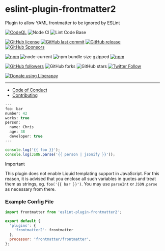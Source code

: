 # eslint-plugin-frontmatter2

Plugin to allow YAML frontmatter to be ignored by ESLint

[![CodeQL](https://github.com/shgysk8zer0/eslint-frontmatter/actions/workflows/codeql-analysis.yml/badge.svg)](https://github.com/shgysk8zer0/eslint-frontmatter/actions/workflows/codeql-analysis.yml)
![Node CI](https://github.com/shgysk8zer0/eslint-frontmatter/workflows/Node%20CI/badge.svg)
![Lint Code Base](https://github.com/shgysk8zer0/eslint-frontmatter/workflows/Lint%20Code%20Base/badge.svg)

[![GitHub license](https://img.shields.io/github/license/shgysk8zer0/eslint-frontmatter.svg)](https://github.com/shgysk8zer0/eslint-frontmatter/blob/master/LICENSE)
[![GitHub last commit](https://img.shields.io/github/last-commit/shgysk8zer0/eslint-frontmatter.svg)](https://github.com/shgysk8zer0/eslint-frontmatter/commits/master)
[![GitHub release](https://img.shields.io/github/release/shgysk8zer0/eslint-frontmatter?logo=github)](https://github.com/shgysk8zer0/eslint-frontmatter/releases)
[![GitHub Sponsors](https://img.shields.io/github/sponsors/shgysk8zer0?logo=github)](https://github.com/sponsors/shgysk8zer0)

[![npm](https://img.shields.io/npm/v/eslint-plugin-frontmatter2)](https://www.npmjs.com/package/eslint-plugin-frontmatter2)
![node-current](https://img.shields.io/node/v/eslint-plugin-frontmatter2)
![npm bundle size gzipped](https://img.shields.io/bundlephobia/minzip/eslint-plugin-frontmatter2)
[![npm](https://img.shields.io/npm/dw/eslint-plugin-frontmatter2?logo=npm)](https://www.npmjs.com/package/eslint-plugin-frontmatter2)

[![GitHub followers](https://img.shields.io/github/followers/shgysk8zer0.svg?style=social)](https://github.com/shgysk8zer0)
![GitHub forks](https://img.shields.io/github/forks/shgysk8zer0/eslint-frontmatter.svg?style=social)
![GitHub stars](https://img.shields.io/github/stars/shgysk8zer0/eslint-frontmatter.svg?style=social)
[![Twitter Follow](https://img.shields.io/twitter/follow/shgysk8zer0.svg?style=social)](https://twitter.com/shgysk8zer0)

[![Donate using Liberapay](https://img.shields.io/liberapay/receives/shgysk8zer0.svg?logo=liberapay)](https://liberapay.com/shgysk8zer0/donate "Donate using Liberapay")
- - -

- [Code of Conduct](./.github/CODE_OF_CONDUCT.md)
- [Contributing](./.github/CONTRIBUTING.md)
<!-- - [Security Policy](./.github/SECURITY.md) -->

```js
---
foo: bar
number: 42
works: true
person:
  name: Chris
  age: 38
  developer: true
---

console.log('{{ foo }}');
console.log(JSON.parse('{{ person | jsonify }}'));
```

> [!IMPORTANT]
> This plugin does not enable Liquid templating support in JavaScript. For this
> reason, it is advised that you enclose all such variables in quotes and treat
> them as strings, eg. `foo('{{ bar }}')`. You may use `parseInt` or `JSON.parse`
> as necessary from there.

### Example Config File

```js
import frontmatter from 'eslint-plugin-frontmatter2';

export default {
  'plugins': {
    'frontmatter2': frontmatter
  },
  processor: 'frontmatter/frontmatter',
};
```

